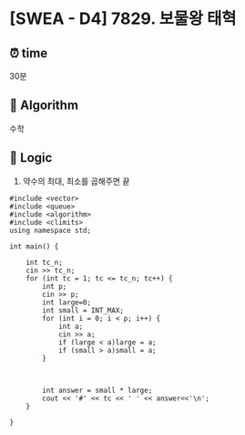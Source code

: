 # [SWEA - D4] 7829. 보물왕 태혁
 
## ⏰  **time**
30분

## :pushpin: **Algorithm**
수학

## :round_pushpin: **Logic**
1. 약수의 최대, 최소를 곱해주면 끝
```#include <iostream>
#include <vector>
#include <queue>
#include <algorithm>
#include <climits>
using namespace std;

int main() {

	int tc_n;
	cin >> tc_n;
	for (int tc = 1; tc <= tc_n; tc++) {
		int p;
		cin >> p;
		int large=0;
		int small = INT_MAX;
		for (int i = 0; i < p; i++) {
			int a;
			cin >> a;
			if (large < a)large = a;
			if (small > a)small = a;
		}

		

		int answer = small * large;
		cout << '#' << tc << ' ' << answer<<'\n';
	}

}
```

